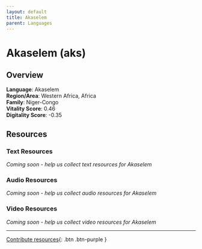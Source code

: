```yaml
---
layout: default
title: Akaselem
parent: Languages
---
```


# Akaselem (aks)

## Overview

**Language**: Akaselem  
**Region/Area**: Western Africa, Africa  
**Family**: Niger-Congo  
**Vitality Score**: 0.46  
**Digitality Score**: -0.35  

## Resources

### Text Resources
*Coming soon - help us collect text resources for Akaselem*

### Audio Resources
*Coming soon - help us collect audio resources for Akaselem*

### Video Resources
*Coming soon - help us collect video resources for Akaselem*

---

[Contribute resources](https://fairtrain.github.io/){: .btn .btn-purple }
